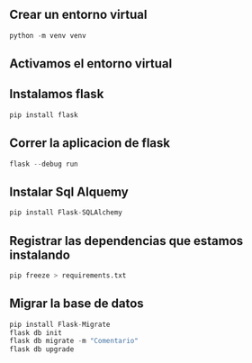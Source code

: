 ## Crear un entorno virtual
```py
python -m venv venv
```

## Activamos el entorno virtual

## Instalamos flask

```py
pip install flask
```

## Correr la aplicacion de flask

```py
flask --debug run
```
## Instalar  Sql Alquemy

```py
pip install Flask-SQLAlchemy
```
## Registrar las dependencias que estamos instalando
```py
pip freeze > requirements.txt
```

## Migrar la base de datos
```py
pip install Flask-Migrate
flask db init
flask db migrate -m "Comentario"
flask db upgrade
```